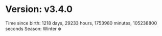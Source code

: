 # Version: v3.4.0
Time since birth: 1218 days, 29233 hours, 1753980 minutes, 105238800 seconds
Season: Winter ❄️
